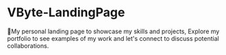 # VByte-LandingPage
📌My personal landing page to showcase my skills and projects, Explore my portfolio to see examples of my work and let's connect to discuss potential collaborations.

